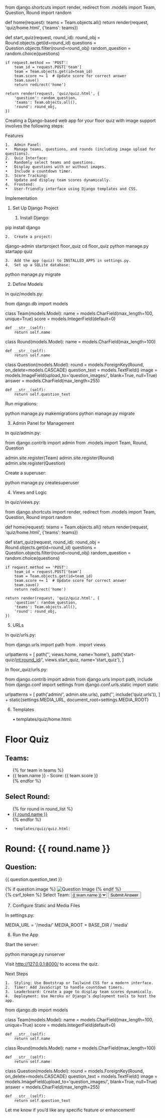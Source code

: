 from django.shortcuts import render, redirect
from .models import Team, Question, Round
import random

def home(request):
    teams = Team.objects.all()
    return render(request, 'quiz/home.html', {'teams': teams})

def start_quiz(request, round_id):
    round_obj = Round.objects.get(id=round_id)
    questions = Question.objects.filter(round=round_obj)
    random_question = random.choice(questions)

    if request.method == 'POST':
        team_id = request.POST['team']
        team = Team.objects.get(id=team_id)
        team.score += 1  # Update score for correct answer
        team.save()
        return redirect('home')

    return render(request, 'quiz/quiz.html', {
        'question': random_question,
        'teams': Team.objects.all(),
        'round': round_obj,
    })

Creating a Django-based web app for your floor quiz with image support involves the following steps:

Features

	1.	Admin Panel:
	•	Manage teams, questions, and rounds (including image upload for questions).
	2.	Quiz Interface:
	•	Randomly select teams and questions.
	•	Display questions with or without images.
	•	Include a countdown timer.
	3.	Score Tracking:
	•	Update and display team scores dynamically.
	4.	Frontend:
	•	User-friendly interface using Django templates and CSS.

Implementation

1. Set Up Django Project

	1.	Install Django:

pip install django


	2.	Create a project:

django-admin startproject floor_quiz
cd floor_quiz
python manage.py startapp quiz


	3.	Add the app (quiz) to INSTALLED_APPS in settings.py.
	4.	Set up a SQLite database:

python manage.py migrate

2. Define Models

In quiz/models.py:

from django.db import models

class Team(models.Model):
    name = models.CharField(max_length=100, unique=True)
    score = models.IntegerField(default=0)

    def __str__(self):
        return self.name

class Round(models.Model):
    name = models.CharField(max_length=100)

    def __str__(self):
        return self.name

class Question(models.Model):
    round = models.ForeignKey(Round, on_delete=models.CASCADE)
    question_text = models.TextField()
    image = models.ImageField(upload_to='question_images/', blank=True, null=True)
    answer = models.CharField(max_length=255)

    def __str__(self):
        return self.question_text

Run migrations:

python manage.py makemigrations
python manage.py migrate

3. Admin Panel for Management

In quiz/admin.py:

from django.contrib import admin
from .models import Team, Round, Question

admin.site.register(Team)
admin.site.register(Round)
admin.site.register(Question)

Create a superuser:

python manage.py createsuperuser

4. Views and Logic

In quiz/views.py:

from django.shortcuts import render, redirect
from .models import Team, Question, Round
import random

def home(request):
    teams = Team.objects.all()
    return render(request, 'quiz/home.html', {'teams': teams})

def start_quiz(request, round_id):
    round_obj = Round.objects.get(id=round_id)
    questions = Question.objects.filter(round=round_obj)
    random_question = random.choice(questions)

    if request.method == 'POST':
        team_id = request.POST['team']
        team = Team.objects.get(id=team_id)
        team.score += 1  # Update score for correct answer
        team.save()
        return redirect('home')

    return render(request, 'quiz/quiz.html', {
        'question': random_question,
        'teams': Team.objects.all(),
        'round': round_obj,
    })

5. URLs

In quiz/urls.py:

from django.urls import path
from . import views

urlpatterns = [
    path('', views.home, name='home'),
    path('start-quiz/<int:round_id>/', views.start_quiz, name='start_quiz'),
]

In floor_quiz/urls.py:

from django.contrib import admin
from django.urls import path, include
from django.conf import settings
from django.conf.urls.static import static

urlpatterns = [
    path('admin/', admin.site.urls),
    path('', include('quiz.urls')),
] + static(settings.MEDIA_URL, document_root=settings.MEDIA_ROOT)

6. Templates

	•	templates/quiz/home.html:

<!DOCTYPE html>
<html>
<head>
    <title>Floor Quiz</title>
</head>
<body>
    <h1>Floor Quiz</h1>
    <h2>Teams:</h2>
    <ul>
        {% for team in teams %}
        <li>{{ team.name }} - Score: {{ team.score }}</li>
        {% endfor %}
    </ul>
    <h2>Select Round:</h2>
    <ul>
        {% for round in round_list %}
        <li><a href="{% url 'start_quiz' round.id %}">{{ round.name }}</a></li>
        {% endfor %}
    </ul>
</body>
</html>

	•	templates/quiz/quiz.html:

<!DOCTYPE html>
<html>
<head>
    <title>Quiz Round</title>
</head>
<body>
    <h1>Round: {{ round.name }}</h1>
    <h2>Question:</h2>
    <p>{{ question.question_text }}</p>
    {% if question.image %}
    <img src="{{ question.image.url }}" alt="Question Image">
    {% endif %}
    <form method="POST">
        {% csrf_token %}
        <label for="team">Select Team:</label>
        <select name="team">
            {% for team in teams %}
            <option value="{{ team.id }}">{{ team.name }}</option>
            {% endfor %}
        </select>
        <button type="submit">Submit Answer</button>
    </form>
</body>
</html>

7. Configure Static and Media Files

In settings.py:

MEDIA_URL = '/media/'
MEDIA_ROOT = BASE_DIR / 'media'

8. Run the App

Start the server:

python manage.py runserver

Visit http://127.0.0.1:8000/ to access the quiz.

Next Steps

	1.	Styling: Use Bootstrap or Tailwind CSS for a modern interface.
	2.	Timer: Add JavaScript to handle countdown timers.
	3.	Leaderboard: Create a page to display team scores dynamically.
	4.	Deployment: Use Heroku or Django’s deployment tools to host the app.


from django.db import models

class Team(models.Model):
    name = models.CharField(max_length=100, unique=True)
    score = models.IntegerField(default=0)

    def __str__(self):
        return self.name

class Round(models.Model):
    name = models.CharField(max_length=100)

    def __str__(self):
        return self.name

class Question(models.Model):
    round = models.ForeignKey(Round, on_delete=models.CASCADE)
    question_text = models.TextField()
    image = models.ImageField(upload_to='question_images/', blank=True, null=True)
    answer = models.CharField(max_length=255)

    def __str__(self):
        return self.question_text



Let me know if you’d like any specific feature or enhancement!